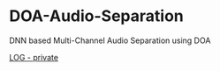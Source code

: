 # DOA-Audio-Separation  
DNN based Multi-Channel Audio Separation using DOA     

[LOG - private](https://docs.google.com/spreadsheets/d/1htpa5VFULefiN-Eg8I1zGhVuTNkIFxOQtjoHgsDsdzY/edit?usp=sharing)
